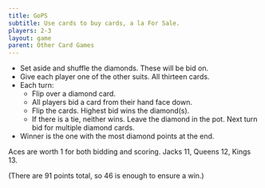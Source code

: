 ```yaml
---
title: GoPS
subtitle: Use cards to buy cards, a la For Sale.
players: 2-3
layout: game
parent: Other Card Games
---
```


- Set aside and shuffle the diamonds. These will be bid on.
- Give each player one of the other suits. All thirteen cards.
- Each turn:
  - Flip over a diamond card.
  - All players bid a card from their hand face down.
  - Flip the cards. Highest bid wins the diamond(s).
  - If there is a tie, neither wins. Leave the diamond in the pot. Next turn bid for multiple diamond cards. 
- Winner is the one with the most diamond points at the end.

Aces are worth 1 for both bidding and scoring. Jacks 11, Queens 12, Kings 13.

(There are 91 points total, so 46 is enough to ensure a win.)





